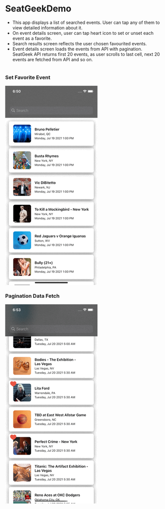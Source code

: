 # SeatGeekDemo

* This app displays a list of searched events. User can tap any of them to view detailed information about it.
* On event details screen, user can tap heart icon to set or unset each event as a favorite.
* Search results screen reflects the user chosen favourited events.
* Event details screen loads the events from API with pagination. SeatGeek API returns first 20 events, as user scrolls to last cell, next 20 events are fetched from API and so on.

#
### Set Favorite Event
![](https://github.com/pradeepgian/SeatGeekDemo/blob/main/SetFavoriteEvent.gif)

### Pagination Data Fetch
![](https://github.com/pradeepgian/SeatGeekDemo/blob/main/PaginationDataFetch.gif)
